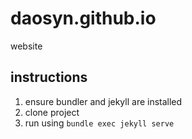 # daosyn.github.io
website

## instructions
1. ensure bundler and jekyll are installed
2. clone project
3. run using `bundle exec jekyll serve`
